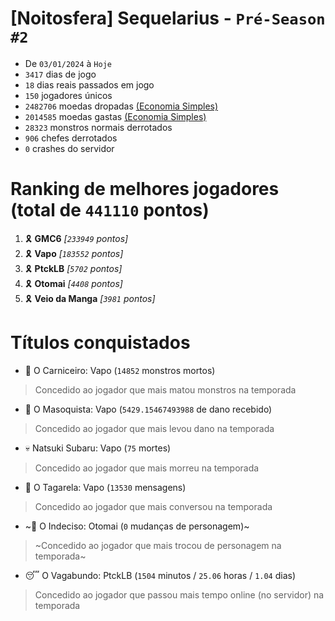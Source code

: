 # [Noitosfera] Sequelarius - `Pré-Season #2`
- De `03/01/2024` à `Hoje`
- `3417` dias de jogo
- `18` dias reais passados em jogo
- `150` jogadores únicos
- `2482706` moedas dropadas [(Economia Simples)](https://github.com/otomay/Economia-Simples)
- `2014585` moedas gastas [(Economia Simples)](https://github.com/otomay/Economia-Simples)
- `28323` monstros normais derrotados
- `906` chefes derrotados
- `0` crashes do servidor

# Ranking de melhores jogadores (total de `441110` pontos)
1. 🎗️ **GMC6** *[`233949` pontos]*
2. 🎗️ **Vapo** *[`183552` pontos]*
3. 🎗️ **PtckLB** *[`5702` pontos]*
4. 🎗️ **Otomai** *[`4408` pontos]*
5. 🎗️ **Veio da Manga** *[`3981` pontos]*

# Títulos conquistados
- 👹 O Carniceiro: Vapo (`14852` monstros mortos)
> Concedido ao jogador que mais matou monstros na temporada
- 🥵 O Masoquista: Vapo (`5429.15467493988` de dano recebido)
> Concedido ao jogador que mais levou dano na temporada
- 💀 Natsuki Subaru: Vapo (`75` mortes)
> Concedido ao jogador que mais morreu na temporada
- 🦜 O Tagarela: Vapo (`13530` mensagens)
> Concedido ao jogador que mais conversou na temporada
- ~🤔 O Indeciso: Otomai (`0` mudanças de personagem)~
> ~Concedido ao jogador que mais trocou de personagem na temporada~
- 😴 O Vagabundo: PtckLB (`1504` minutos / `25.06` horas / `1.04` dias)
> Concedido ao jogador que passou mais tempo online (no servidor) na temporada
